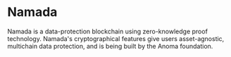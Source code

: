 #   Namada
Namada is a data-protection blockchain using zero-knowledge proof technology. Namada's cryptographical features give users asset-agnostic, multichain data protection, and is being built by the Anoma foundation.
